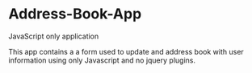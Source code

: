 # Address-Book-App
JavaScript only application 

This app contains a a form used to update and address book with user information using only Javascript and no jquery plugins.
